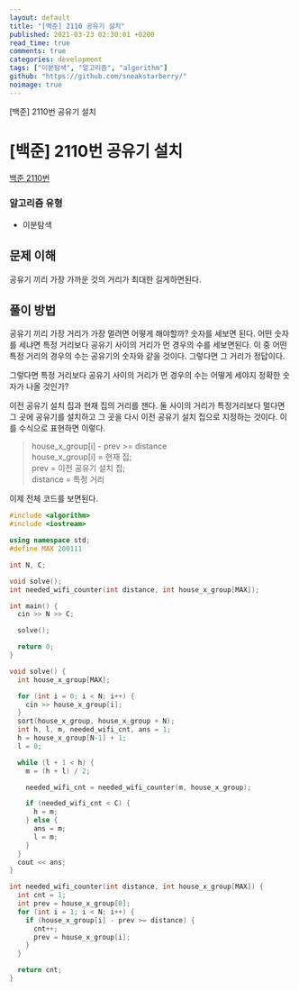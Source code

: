```yaml
---
layout: default
title: "[백준] 2110 공유기 설치"
published: 2021-03-23 02:30:01 +0200
read_time: true
comments: true
categories: development
tags: ["이분탐색", "알고리즘", "algorithm"]
github: "https://github.com/sneakstarberry/"
noimage: true
---
```


[백준] 2110번 공유기 설치

<!--more-->

# [백준] 2110번 공유기 설치

[백준 2110번 ](https://www.acmicpc.net/problem/2110)

### 알고리즘 유형

- 이분탐색

## 문제 이해

공유기 끼리 가장 가까운 것의 거리가 최대한 길게하면된다.

## 풀이 방법

공유기 끼리 가장 거리가 가장 멀려면 어떻게 해야할까? 숫자를 세보면 된다. 어떤 숫자를 세냐면 특정 거리보다 공유기 사이의 거리가 먼 경우의 수를 세보면된다. 이 중 어떤 특정 거리의 경우의 수는 공유기의 숫자와 같을 것이다. 그렇다면 그 거리가 정답이다.

그렇다면 특정 거리보다 공유기 사이의 거리가 먼 경우의 수는 어떻게 세야지 정확한 숫자가 나올 것인가?

이전 공유기 설치 집과 현재 집의 거리를 잰다. 둘 사이의 거리가 특정거리보다 멀다면 그 곳에 공유기를 설치하고 그 곳을 다시 이전 공유기 설치 집으로 지정하는 것이다. 이를 수식으로 표현하면 이렇다.

> house_x_group[i] - prev >= distance  
> house_x_group[i] = 현재 집;  
> prev = 이전 공유기 설치 집;  
> distance = 특정 거리

이제 전체 코드를 보면된다.

```c++
#include <algorithm>
#include <iostream>

using namespace std;
#define MAX 200111

int N, C;

void solve();
int needed_wifi_counter(int distance, int house_x_group[MAX]);

int main() {
  cin >> N >> C;

  solve();

  return 0;
}

void solve() {
  int house_x_group[MAX];

  for (int i = 0; i < N; i++) {
    cin >> house_x_group[i];
  }
  sort(house_x_group, house_x_group + N);
  int h, l, m, needed_wifi_cnt, ans = 1;
  h = house_x_group[N-1] + 1;
  l = 0;

  while (l + 1 < h) {
    m = (h + l) / 2;

    needed_wifi_cnt = needed_wifi_counter(m, house_x_group);

    if (needed_wifi_cnt < C) {
      h = m;
    } else {
      ans = m;
      l = m;
    }
  }
  cout << ans;
}

int needed_wifi_counter(int distance, int house_x_group[MAX]) {
  int cnt = 1;
  int prev = house_x_group[0];
  for (int i = 1; i < N; i++) {
    if (house_x_group[i] - prev >= distance) {
      cnt++;
      prev = house_x_group[i];
    }
  }

  return cnt;
}
```
